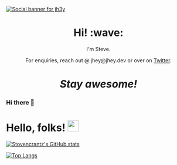 [![Social banner for jh3y](https://github.com/jh3y/jh3y/raw/master/assets/header-banner--optimized.svg)](https://jhey.dev)
<h1 align='center'> Hi! :wave:</h1>
<p align='center'>
I'm Steve.
</p>
<p align='center'>For enquiries, reach out @ jhey@jhey.dev or over on <a href="https://twitter.com/jh3yy">Twitter</a>.</p>

<h1 align='center'><i>Stay awesome!</i></h1>

### Hi there 👋

# Hello, folks! <img src="https://raw.githubusercontent.com/MartinHeinz/MartinHeinz/master/wave.gif" width="30px">


<!--
**Stovencrantz/Stovencrantz** is a ✨ _special_ ✨ repository because its `README.md` (this file) appears on your GitHub profile.

Here are some ideas to get you started:

- 🔭 I’m currently working on ...
- 🌱 I’m currently learning ...
- 👯 I’m looking to collaborate on ...
- 🤔 I’m looking for help with ...
- 💬 Ask me about ...
- 📫 How to reach me: ...
- 😄 Pronouns: ...
- ⚡ Fun fact: ...
-->

[![Stovencrantz's GitHub stats](https://github-readme-stats.vercel.app/api?username=stovencrantz)](https://github.com/stovencrantz/github-readme-stats)

[![Top Langs](https://github-readme-stats.vercel.app/api/top-langs/?username=stovencrantz&layout=compact)](https://github.com/stovencrantz/github-readme-stats)
